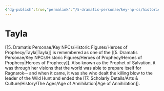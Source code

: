 ```yaml
---
{"dg-publish":true,"permalink":"/5-dramatis-personae/key-np-cs/historic-figures/heroes-of-prophecy/tayla/","noteIcon":""}
---
```


# Tayla

[[5. Dramatis Personae/Key NPCs/Historic Figures/Heroes of Prophecy/Tayla\|Tayla]] is remembered as one of the [[5. Dramatis Personae/Key NPCs/Historic Figures/Heroes of Prophecy/Heroes of Prophecy\|Heroes of Prophecy]]. Also known as the Prophet of Salvation, it was through her visions that the world was able to prepare itself for Ragnarok-- and when it came, it was she who dealt the killing blow to the leader of the Wild Hunt and ended the [[7. Scholarly Details/Arts & Culture/History/The Ages/Age of Annihilation\|Age of Annihilation]].